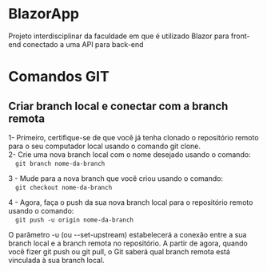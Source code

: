 # BlazorApp
Projeto interdisciplinar da faculdade em que é utilizado Blazor para front-end conectado a uma API para back-end

# Comandos GIT

## Criar branch local e conectar com a branch remota

1- Primeiro, certifique-se de que você já tenha clonado o repositório remoto para o seu computador local usando o comando git clone.\
2- Crie uma nova branch local com o nome desejado usando o comando:\
&emsp;`git branch nome-da-branch`

3 - Mude para a nova branch que você criou usando o comando:\
&emsp;``git checkout nome-da-branch``

4 - Agora, faça o push da sua nova branch local para o repositório remoto usando o comando:\
&emsp;```git push -u origin nome-da-branch```

O parâmetro -u (ou --set-upstream) estabelecerá a conexão entre a sua branch local e a branch remota no repositório. A partir de agora, quando você fizer git push ou git pull, o Git saberá qual branch remota está vinculada à sua branch local.
